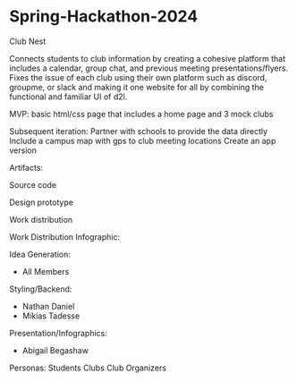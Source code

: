 # Spring-Hackathon-2024
Club Nest

Connects students to club information by creating a cohesive platform that includes a calendar, group chat, and previous meeting presentations/flyers. Fixes the issue of each club using their own platform such as discord, groupme, or slack and making it one website for all by combining the functional and familiar UI of d2l. 

MVP: basic html/css page that includes a home page and 3 mock clubs 

Subsequent iteration: 
Partner with schools to provide the data directly
Include a campus map with gps to club meeting locations
Create an app version

Artifacts:

Source code

Design prototype

Work distribution 

Work Distribution Infographic:


Idea Generation:
- All Members


Styling/Backend:
- Nathan Daniel
- Mikias Tadesse


Presentation/Infographics:
- Abigail Begashaw

Personas:
Students
Clubs
Club Organizers 






